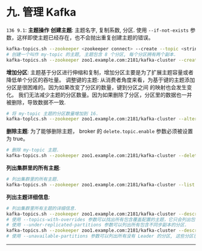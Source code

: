 
# 九. 管理 Kafka

`136 9.1`: __主题操作__
__创建主题__: 主题名字, 复制系数, 分区.  使用 `--if-not-exists` 参数，这样即使主题已经存在，也不会抛出重复创建主题的错误。
```bash
kafka-topics.sh --zookeeper <zookeeper connect> --create --topic <string> --replication-factor <interger> --partitions <integer>
# 创建一个叫作 my-topic 的主题, 主题包含 8 个分区, 每个分区拥有两个副本.
kafka-topics.sh --zookeeper zoo1.example.com:2181/kafka-cluster --create --topic my-topic --replication-factor 2 --partitions 8
```
__增加分区__: 主题基于分区进行伸缩和复制，增加分区主要是为了扩展主题容量或者降低单个分区的吞吐量。
调整键的主题: 从消费者角度来看，为基于键的主题添加分区是很困难的。因为如果改变了分区的数量，键到分区之间 的映射也会发生变化。
我们无法减少主题的分区数量。因为如果删除了分区，分区里的数据也一并被删除，导致数据不一致.

```bash
# 将 my-topic 主题的分区数量增加到 16.
kafka-toplcs.sh --zookeeper zoo1.example.com:2181/kafka-cluster --alter --topic my-topic --partitions 16
```

__删除主题__: 为了能够删除主题， broker 的 `delete.topic.enable` 参数必须被设置为 true。
```bash
# 删除 my-topic 主题.
kafka-topics.sh --zookeeper zoo1.example.com:2181/kafka-cluster --delete --topic my-topic
```

__列出集群里的所有主题__:
```bash
# 列出集群里的所有主题.
kafka-topics.sh --zookeeper zoo1.example.com:2181/kafka-cluster --list
```

__列出主题详细信息__:
```bash
# 列出集群里所有主题的详细信息.
kafka-topics.sh --zookeeper zoo1.example.com:2181/kafka-cluster --describe
# 使用 --topics-with-overrides 参数可以找出所有包含覆盖配置的主题，它只会列出包含了与集群不一样配置的主题.
# 使用 --under-replicated-partitions 参数可以列出所有包含不同步副本的分区.
kafka-topics.sh --zookeeper zoo1.example.com:2181/kafka-cluster --describe --under-replicated-partitions
# 使用 --unavailable-partitions 参数可以列出所有没有 Leader 的分区, 这些分区已经处于离线状态, 对于生产者和消费者来说是不可用的.
```

---

